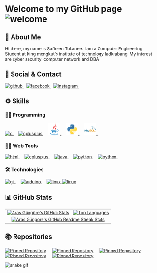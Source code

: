 # Welcome to my GitHub page  <img src="https://raw.githubusercontent.com/arasgungore/arasgungore/main/gifs/waving_hand.gif" alt="welcome" width="33" height="33" />

## 👤 About Me

Hi there, my name is Safireen Tokanee. I am a Computer Engineering Student at King mongkut's institute of technology ladkrabang. My interest are cyber security ,computer network and DBA  

## 📇 Social & Contact

<div align="left">
<!--   <a href="mailto:arasgungore09@gmail.com" target="_blank" rel="noreferrer"> <img alt="Aras Güngöre's E-mail Address" src="https://img.shields.io/badge/E&#8209;mail-D14836?style=for-the-badge&logo=gmail&logoColor=white" /> </a>
  &nbsp; -->
  <a href="https://github.com/Twi1ight-github" target="_blank" rel="noreferrer"> <img alt="github" src="https://img.shields.io/badge/GitHub-100000?style=for-the-badge&logo=github&logoColor=white" /> </a>
  &nbsp;
  <a href="https://www.facebook.com/fii.reenq" target="_blank" rel="noreferrer"> <img alt="facebook" src="https://img.shields.io/badge/Facebook-0077B5?style=for-the-badge&logo=facebook&logoColor=white" /> </a>
  &nbsp;
  <a href="https://www.instagram.com/fllryn__/?next=%2F" target="_blank" rel="noreferrer"> <img alt="instagram" src="https://img.shields.io/badge/Instagram-C13584?style=for-the-badge&logo=instagram&logoColor=white" /> </a>
  &nbsp;
 
## ⚙ Skills


### 👨‍💻 Programming

<div align="left">
  <a href="https://www.cprogramming.com" target="_blank" rel="noreferrer"> <img src="https://raw.githubusercontent.com/arasgungore/arasgungore/main/icons/c.svg" alt="c" width="40" height="40" /> </a>
  &nbsp; &nbsp;
  <a href="https://www.cplusplus.com" target="_blank" rel="noreferrer"> <img src="https://raw.githubusercontent.com/arasgungore/arasgungore/main/icons/cplusplus.svg" alt="cplusplus" width="40" height="40" /> </a>
  &nbsp; &nbsp;
  <a href="https://www.java.com" target="_blank" rel="noreferrer"> <img src="https://raw.githubusercontent.com/devicons/devicon/master/icons/java/java-original.svg" alt="java" width="40" height="40" /> </a>
  &nbsp; &nbsp;
  <a href="https://www.python.org" target="_blank" rel="noreferrer"> <img src="https://raw.githubusercontent.com/devicons/devicon/master/icons/python/python-original.svg" alt="python" width="40" height="40" /> </a>
  &nbsp; &nbsp;
  <a href="https://www.mysql.com" target="_blank" rel="noreferrer"> <img src="https://raw.githubusercontent.com/devicons/devicon/master/icons/mysql/mysql-original-wordmark.svg" alt="mysql" width="40" height="40" /> </a>
  &nbsp; &nbsp;

### 👨‍💻 Web Tools
  <a href="" target="_blank" rel="noreferrer"> <img src="https://cdn-icons-png.flaticon.com/512/1051/1051277.png" alt="html" width="40" height="40" /> </a>
  &nbsp; &nbsp;
  <a href="" target="_blank" rel="noreferrer"> <img src="https://cdn-icons-png.flaticon.com/512/732/732190.png" alt="cplusplus" width="40" height="40" /> </a>
  &nbsp; &nbsp;
  <a href="" target="_blank" rel="noreferrer"> <img src="https://cdn-icons-png.flaticon.com/512/5968/5968292.png" alt="java" width="40" height="40" /> </a>
  &nbsp; &nbsp;
  <a href="" target="_blank" rel="noreferrer"> <img src="https://cdn-icons-png.flaticon.com/512/5968/5968672.png" alt="python" width="40" height="40" /> </a>
  &nbsp; &nbsp;
  <a href="" target="_blank" rel="noreferrer"> <img src="https://img.icons8.com/color/256/react-native.png" alt="python" width="40" height="40" /> </a>
  &nbsp; &nbsp;
  
### 🛠 Technologies

<div align="left">
  <a href="https://git-scm.com" target="_blank" rel="noreferrer"> <img src="https://raw.githubusercontent.com/arasgungore/arasgungore/main/icons/git.svg" alt="git" width="40" height="40" /> </a>
  &nbsp; &nbsp;
  <a href="https://www.arduino.cc" target="_blank" rel="noreferrer"> <img src="https://raw.githubusercontent.com/arasgungore/arasgungore/main/icons/arduino.svg" alt="arduino" width="40" height="40" /> </a>
  &nbsp; &nbsp;
  <a href="https://www.kali.org/get-kali/" target="_blank" rel="noreferrer"> <img src="https://skillicons.dev/icons?i=linux" alt="linux" width="40" height="40" /> </a>
  <a href="" target="_blank" rel="noreferrer"> <img src="https://img.icons8.com/color/256/raspberry-pi.png" alt="linux" width="40" height="40" /> </a>
  
 
</div>


## 📊 GitHub Stats

<table>
  <tr>
    <td>
      <a href="https://github.com/anuraghazra/github-readme-stats"> <img src="https://github-readme-stats-arasgungore.vercel.app/api?username=rootkidx&hide_border=true&show_icons=true&count_private=true" alt="Aras Güngöre's GitHub Stats" /> </a>
    </td>
    <td>
      <a href="https://github.com/anuraghazra/github-readme-stats"> <img src="https://github-readme-stats-arasgungore.vercel.app/api/top-langs/?username=rootkidx&hide_border=true&langs_count=8&layout=compact&count_private=true" alt="Top Languages" /> </a>
    </td>
  </tr>
  <tr>
    <td colspan=2 align="center">
      <a href="https://git.io/streak-stats"> <img src="http://github-readme-streak-stats.herokuapp.com?user=rootkidx&hide_border=true&background=f6f8fa&currStreakLabel=000000&date_format=j%20M%5B%20Y%5D" alt="Aras Güngöre's GitHub Readme Streak Stats" /> </a>
    </td>
  </tr>
</table>


## 📚 Repositories

[![Pinned Repository](https://github-readme-stats.vercel.app/api/pin/?username=rootkidx&repo=Text_mode_game)](https://github.com/Twi1ight-github/Text_mode_game)
&nbsp; &nbsp;
[![Pinned Repository](https://github-readme-stats.vercel.app/api/pin/?username=rootkidx&repo=covid19_vacineted)](https://github.com/Twi1ight-github/covid19_vacineted)
&nbsp; &nbsp;
[![Pinned Repository](https://github-readme-stats.vercel.app/api/pin/?username=rootkidx&repo=OODataStructure_Lab)](https://github.com/Twi1ight-github/OODataStructure_Lab)
&nbsp; &nbsp;
[![Pinned Repository](https://github-readme-stats.vercel.app/api/pin/?username=rootkidx&repo=Sudoku_Hack)](https://github.com/Twi1ight-github/Sudoku_Hack)
&nbsp; &nbsp;
[![Pinned Repository](https://github-readme-stats.vercel.app/api/pin/?username=rootkidx&repo=OverTheWire_Writeup)](https://github.com/Twi1ight-github/OverTheWire_Writeup)
&nbsp; &nbsp;

![snake gif](https://github.com/rootkidx/rootkidx/blob/output/github-contribution-grid-snake.svg)





 
